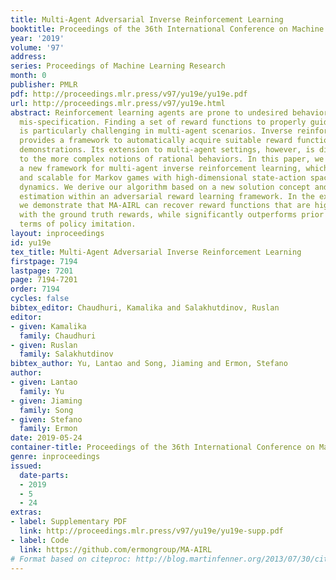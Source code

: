 ```yaml
---
title: Multi-Agent Adversarial Inverse Reinforcement Learning
booktitle: Proceedings of the 36th International Conference on Machine Learning
year: '2019'
volume: '97'
address: 
series: Proceedings of Machine Learning Research
month: 0
publisher: PMLR
pdf: http://proceedings.mlr.press/v97/yu19e/yu19e.pdf
url: http://proceedings.mlr.press/v97/yu19e.html
abstract: Reinforcement learning agents are prone to undesired behaviors due to reward
  mis-specification. Finding a set of reward functions to properly guide agent behaviors
  is particularly challenging in multi-agent scenarios. Inverse reinforcement learning
  provides a framework to automatically acquire suitable reward functions from expert
  demonstrations. Its extension to multi-agent settings, however, is difficult due
  to the more complex notions of rational behaviors. In this paper, we propose MA-AIRL,
  a new framework for multi-agent inverse reinforcement learning, which is effective
  and scalable for Markov games with high-dimensional state-action space and unknown
  dynamics. We derive our algorithm based on a new solution concept and maximum pseudolikelihood
  estimation within an adversarial reward learning framework. In the experiments,
  we demonstrate that MA-AIRL can recover reward functions that are highly correlated
  with the ground truth rewards, while significantly outperforms prior methods in
  terms of policy imitation.
layout: inproceedings
id: yu19e
tex_title: Multi-Agent Adversarial Inverse Reinforcement Learning
firstpage: 7194
lastpage: 7201
page: 7194-7201
order: 7194
cycles: false
bibtex_editor: Chaudhuri, Kamalika and Salakhutdinov, Ruslan
editor:
- given: Kamalika
  family: Chaudhuri
- given: Ruslan
  family: Salakhutdinov
bibtex_author: Yu, Lantao and Song, Jiaming and Ermon, Stefano
author:
- given: Lantao
  family: Yu
- given: Jiaming
  family: Song
- given: Stefano
  family: Ermon
date: 2019-05-24
container-title: Proceedings of the 36th International Conference on Machine Learning
genre: inproceedings
issued:
  date-parts:
  - 2019
  - 5
  - 24
extras:
- label: Supplementary PDF
  link: http://proceedings.mlr.press/v97/yu19e/yu19e-supp.pdf
- label: Code
  link: https://github.com/ermongroup/MA-AIRL
# Format based on citeproc: http://blog.martinfenner.org/2013/07/30/citeproc-yaml-for-bibliographies/
---
```

